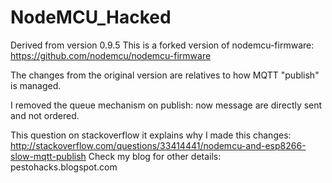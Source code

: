 # **NodeMCU_Hacked** # 
Derived from version 0.9.5
This is a forked version of nodemcu-firmware: https://github.com/nodemcu/nodemcu-firmware

The changes from the original version are relatives to how MQTT "publish" is managed.

I removed the queue mechanism on publish: now message are directly sent and not ordered.

This question on stackoverflow it explains why I made this changes:
http://stackoverflow.com/questions/33414441/nodemcu-and-esp8266-slow-mqtt-publish
Check my blog for other details: pestohacks.blogspot.com
